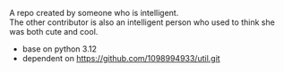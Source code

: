 A repo created by someone who is intelligent.  
The other contributor is also an intelligent person who used to think she was both cute and cool.
* base on python 3.12
* dependent on https://github.com/1098994933/util.git